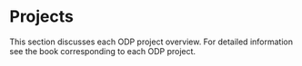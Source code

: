# Projects

This section discusses each ODP project overview. For detailed information see the book corresponding to each ODP project.
